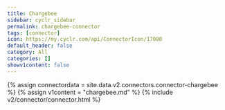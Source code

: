 ```yaml
---
title: Chargebee
sidebar: cyclr_sidebar
permalink: chargebee-connector
tags: [connector]
icon: https://my.cyclr.com/api/ConnectorIcon/17080
default_header: false
category: All
categories: []
showv1content: false
---
```

{% assign connectordata = site.data.v2.connectors.connector-chargebee %}
{% assign v1content = "chargebee.md" %}
{% include v2/connector/connector.html %}	
